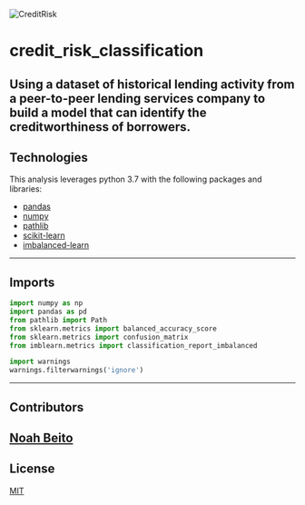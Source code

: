 ![CreditRisk](https://2csolution.it/wp-content/uploads/2020/01/Credit-risk-management.png)
# credit_risk_classification
Using a dataset of historical lending activity from a peer-to-peer lending services company to build a model that can identify the creditworthiness of borrowers.
---
## Technologies
This analysis leverages python 3.7 with the following packages and libraries:
* [pandas](https://github.com/pandas-dev/pandas)
* [numpy](https://github.com/numpy/numpy)
* [pathlib](https://github.com/python/cpython/blob/main/Lib/pathlib.py)
* [scikit-learn](https://github.com/scikit-learn/scikit-learn)
* [imbalanced-learn](https://github.com/scikit-learn-contrib/imbalanced-learn)
---
## Imports
```python
import numpy as np
import pandas as pd
from pathlib import Path
from sklearn.metrics import balanced_accuracy_score
from sklearn.metrics import confusion_matrix
from imblearn.metrics import classification_report_imbalanced

import warnings
warnings.filterwarnings('ignore')
```
---
## Contributors
[Noah Beito](https://www.linkedin.com/in/noah-beito/)
---
## License
[MIT](https://github.com/git/git-scm.com/blob/main/MIT-LICENSE.txt)
